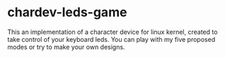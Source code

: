 chardev-leds-game
=================

This an implementation of a character device for linux kernel, created to take control of your keyboard leds. You can play with my five proposed modes or try to make your own designs.
